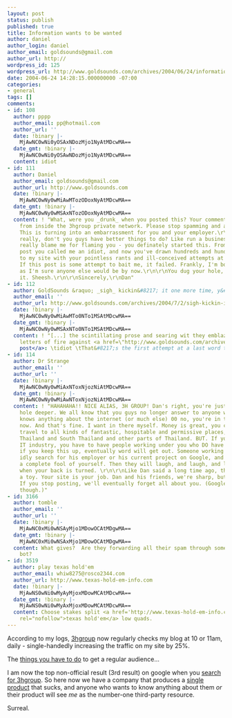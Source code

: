 ```yaml
---
layout: post
status: publish
published: true
title: Information wants to be wanted
author: daniel
author_login: daniel
author_email: goldsounds@gmail.com
author_url: http://
wordpress_id: 125
wordpress_url: http://www.goldsounds.com/archives/2004/06/24/information-wants-to-be-wanted/
date: 2004-06-24 14:28:15.000000000 -07:00
categories:
- general
tags: []
comments:
- id: 108
  author: pppp
  author_email: pp@hotmail.com
  author_url: ''
  date: !binary |-
    MjAwNC0wNi0yOSAxNDozMjo1NyAtMDcwMA==
  date_gmt: !binary |-
    MjAwNC0wNi0yOSAwNDozMjo1NyAtMDcwMA==
  content: idiot
- id: 111
  author: Daniel
  author_email: goldsounds@gmail.com
  author_url: http://www.goldsounds.com
  date: !binary |-
    MjAwNC0wNy0wMiAwMTozODoxNyAtMDcwMA==
  date_gmt: !binary |-
    MjAwNC0wNy0wMSAxNTozODoxNyAtMDcwMA==
  content: ! "What, were you _drunk_ when you posted this? Your comment was posted
    from inside the 3hgroup private network. Please stop spamming and abusing my site.
    This is turning into an embarrassment for you and your employer.\r\n\r\nI mean,
    really, don't you guys have better things to do? Like run a business? You can't
    really blame me for flaming you - you definately started this. From your first
    post you called me an idiot, and now you've drawn hundreds and hundreds of hits
    to my site with your pointless rants and ill-conceived attempts at marketing.
    If this post is some attempt to bait me, it failed. Frankly, I'm bored with this,
    as I'm sure anyone else would be by now.\r\n\r\nYou dug your hole, now lie in
    it. Sheesh.\r\n\r\nSincerely,\r\nDan"
- id: 112
  author: GoldSounds &raquo; _sigh_ kickin&#8217; it one more time, y&#8217;all
  author_email: ''
  author_url: http://www.goldsounds.com/archives/2004/7/2/sigh-kickin-it-one-more-time-yall/
  date: !binary |-
    MjAwNC0wNy0wMiAwMTo0NTo1MSAtMDcwMA==
  date_gmt: !binary |-
    MjAwNC0wNy0wMSAxNTo0NTo1MSAtMDcwMA==
  content: ! "[...] the scintillating prose and searing wit they emblazoned in mighty
    letters of fire against <a href=\"http://www.goldsounds.com/archives/2004/6/24/information-wants-to-be-wanted/\">my
    post</a>: \tidiot \tThat&#8217;s the first attempt at a last word that [...]"
- id: 114
  author: Dr Strange
  author_email: ''
  author_url: ''
  date: !binary |-
    MjAwNC0wNy0wMiAxNToxNjozNiAtMDcwMA==
  date_gmt: !binary |-
    MjAwNC0wNy0wMiAwNToxNjozNiAtMDcwMA==
  content: ! "HAHAHAHA!! NICE ALIAS, 3H GROUP! Dan's right, you're just digging the
    hole deeper. We all know that you guys no longer answer to anyone who actually
    knows anything about the internet (or much else) 00 no, you're in the Money Room
    now. And that's fine. I want in there myself. Money is great, you can use it to
    travel to all kinds of fantastic, hospitable and permissive places, like North
    Thailand and South Thailand and other parts of Thailand. BUT. If you're in the
    IT industry, you have to have people working under you who DO have a clue. And
    if you keep this up, eventually word will get out. Someone working for you will
    idly search for his employer or his current project on Google, and find you making
    a complete fool of yourself. Then they will laugh, and laugh, and laugh, but only
    when your back is turned. \r\n\r\nLike Dan said a long time ago, this site is
    a toy. Your site is your job. Dan and his friends, we're sharp, but we bore easily.
    If you stop posting, we'll eventually forget all about you. (Google never will,
    though.)"
- id: 3166
  author: tomble
  author_email: ''
  author_url: ''
  date: !binary |-
    MjAwNC0xMi0wNSAyMjo1MDowOCAtMDgwMA==
  date_gmt: !binary |-
    MjAwNC0xMi0wNSAxMjo1MDowOCAtMDgwMA==
  content: What gives?  Are they forwarding all their spam through some auto posting
    bot?
- id: 3519
  author: play texas hold'em
  author_email: whiw8275@rosco2344.com
  author_url: http://www.texas-hold-em-info.com
  date: !binary |-
    MjAwNS0wNi0wMyAyMjoxMDowMCAtMDcwMA==
  date_gmt: !binary |-
    MjAwNS0wNi0wMyAxMjoxMDowMCAtMDcwMA==
  content: Choose stakes split <a href='http://www.texas-hold-em-info.com'
    rel="nofollow">texas hold'em</a> low quads.
---
```

According to my logs, <a href="http://www.3hgroup.com">3hgroup</a> now regularly checks my blog at 10 or 11am, daily - single-handedly increasing the traffic on my site by 25%.

The <a href="http://www.goldsounds.com/archives/2004/6/4/meegos-are-cool">things you have to do</a> to get a regular audience...

I am now the top non-official result (3rd result) on google when you <a href="http://www.google.com/search?q=3hgroup&sourceid=mozilla-search&start=0&start=0&ie=utf-8&oe=utf-8">search for 3hgroup</a>. So here now we have a company that produces a <a href="http://www.meegos.com">single product</a> that sucks, and anyone who wants to know anything about them <em>or</em> their product will see <em>me</em> as the number-one third-party resource.

Surreal.
